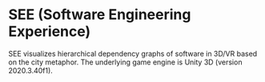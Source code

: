 # SEE (Software Engineering Experience)

SEE visualizes hierarchical dependency graphs of software in 3D/VR based on the city metaphor. 
The underlying game engine is Unity 3D (version 2020.3.40f1).
